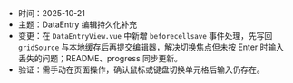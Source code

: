- 时间：2025-10-21
- 主题：DataEntry 编辑持久化补充
- 变更：在 `DataEntryView.vue` 中新增 `beforecellsave` 事件处理，先写回 `gridSource` 与本地缓存后再提交编辑器，解决切换焦点但未按 Enter 时输入丢失的问题；README、progress 同步更新。
- 验证：需手动在页面操作，确认鼠标或键盘切换单元格后输入仍存在。